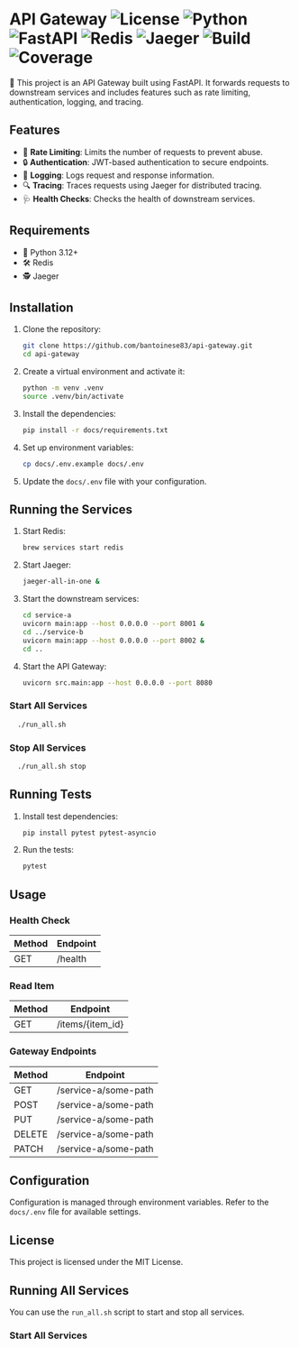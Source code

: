 # API Gateway ![License](https://img.shields.io/badge/license-MIT-blue) ![Python](https://img.shields.io/badge/python-3.12%2B-blue) ![FastAPI](https://img.shields.io/badge/FastAPI-API%20Gateway-green) ![Redis](https://img.shields.io/badge/Redis-6.2.5-red) ![Jaeger](https://img.shields.io/badge/Jaeger-1.41.0-orange) ![Build](https://img.shields.io/github/actions/workflow/status/bantoinese83/api-gateway/ci.yml) ![Coverage](https://img.shields.io/codecov/c/github/bantoinese83/api-gateway)

🚀 This project is an API Gateway built using FastAPI. It forwards requests to downstream services and includes features
such as rate limiting, authentication, logging, and tracing.

## Features

- 🚦 **Rate Limiting**: Limits the number of requests to prevent abuse.
- 🔒 **Authentication**: JWT-based authentication to secure endpoints.
- 📜 **Logging**: Logs request and response information.
- 🔍 **Tracing**: Traces requests using Jaeger for distributed tracing.
- 🩺 **Health Checks**: Checks the health of downstream services.

## Requirements

- 🐍 Python 3.12+
- 🛠️ Redis
- 🕵️ Jaeger

## Installation

1. Clone the repository:
    ```sh
    git clone https://github.com/bantoinese83/api-gateway.git
    cd api-gateway
    ```

2. Create a virtual environment and activate it:
    ```sh
    python -m venv .venv
    source .venv/bin/activate
    ```

3. Install the dependencies:
    ```sh
    pip install -r docs/requirements.txt
    ```

4. Set up environment variables:
    ```sh
    cp docs/.env.example docs/.env
    ```

5. Update the `docs/.env` file with your configuration.

## Running the Services

1. Start Redis:
    ```sh
    brew services start redis
    ```

2. Start Jaeger:
    ```sh
    jaeger-all-in-one &
    ```

3. Start the downstream services:
    ```sh
    cd service-a
    uvicorn main:app --host 0.0.0.0 --port 8001 &
    cd ../service-b
    uvicorn main:app --host 0.0.0.0 --port 8002 &
    cd ..
    ```

4. Start the API Gateway:
    ```sh
    uvicorn src.main:app --host 0.0.0.0 --port 8080
    ```

### Start All Services

```sh
  ./run_all.sh
```

### Stop All Services

```sh
  ./run_all.sh stop
```

## Running Tests

1. Install test dependencies:
    ```sh
    pip install pytest pytest-asyncio
    ```

2. Run the tests:
    ```sh
    pytest
    ```

## Usage

### Health Check

| Method | Endpoint |
|--------|----------|
| GET    | /health  |

### Read Item

| Method | Endpoint         |
|--------|------------------|
| GET    | /items/{item_id} |

### Gateway Endpoints

| Method | Endpoint             |
|--------|----------------------|
| GET    | /service-a/some-path |
| POST   | /service-a/some-path |
| PUT    | /service-a/some-path |
| DELETE | /service-a/some-path |
| PATCH  | /service-a/some-path |

## Configuration

Configuration is managed through environment variables. Refer to the `docs/.env` file for available settings.

## License

This project is licensed under the MIT License.

## Running All Services

You can use the `run_all.sh` script to start and stop all services.

### Start All Services

